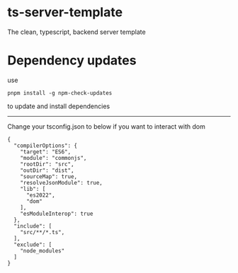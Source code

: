 # ts-server-template

The clean, typescript, backend server template

# Dependency updates

use

```
pnpm install -g npm-check-updates
```

to update and install dependencies

---

Change your tsconfig.json to below if you want to interact with dom

```
{
  "compilerOptions": {
    "target": "ES6",
    "module": "commonjs",
    "rootDir": "src",
    "outDir": "dist",
    "sourceMap": true,
    "resolveJsonModule": true,
    "lib": [
      "es2022",
      "dom"
    ],
    "esModuleInterop": true
  },
  "include": [
    "src/**/*.ts",
  ],
  "exclude": [
    "node_modules"
  ]
}
```
